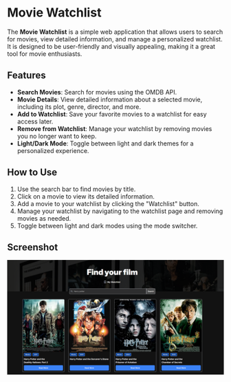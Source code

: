 # Movie Watchlist

The **Movie Watchlist** is a simple web application that allows users to search for movies, view detailed information, and manage a personalized watchlist. It is designed to be user-friendly and visually appealing, making it a great tool for movie enthusiasts.

## Features

- **Search Movies**: Search for movies using the OMDB API.
- **Movie Details**: View detailed information about a selected movie, including its plot, genre, director, and more.
- **Add to Watchlist**: Save your favorite movies to a watchlist for easy access later.
- **Remove from Watchlist**: Manage your watchlist by removing movies you no longer want to keep.
- **Light/Dark Mode**: Toggle between light and dark themes for a personalized experience.

## How to Use

1. Use the search bar to find movies by title.
2. Click on a movie to view its detailed information.
3. Add a movie to your watchlist by clicking the "Watchlist" button.
4. Manage your watchlist by navigating to the watchlist page and removing movies as needed.
5. Toggle between light and dark modes using the mode switcher.

## Screenshot

![Movie Watchlist](desktop.PNG)
